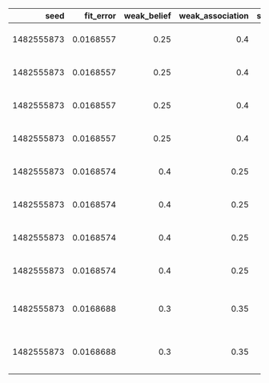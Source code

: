 
|       seed | fit_error | weak_belief | weak_association | strong_association | pc_learning_rate | record                                        |
| ---------: | --------: | ----------: | ---------------: | -----------------: | ---------------: | :-------------------------------------------- |
| 1482555873 | 0.0168557 |        0.25 |              0.4 |                0.6 |              0.5 | [0.20665625 0.         0.120375   0.        ] |
| 1482555873 | 0.0168557 |        0.25 |              0.4 |                0.6 |              0.5 | [0.20665625 0.         0.120375   0.        ] |
| 1482555873 | 0.0168557 |        0.25 |              0.4 |                0.6 |              0.5 | [0.20665625 0.         0.120375   0.        ] |
| 1482555873 | 0.0168557 |        0.25 |              0.4 |                0.6 |              0.5 | [0.20665625 0.         0.120375   0.        ] |
| 1482555873 | 0.0168574 |         0.4 |             0.25 |               0.55 |              0.5 | [0.21383698 0.         0.120375   0.        ] |
| 1482555873 | 0.0168574 |         0.4 |             0.25 |               0.55 |              0.5 | [0.21383698 0.         0.120375   0.        ] |
| 1482555873 | 0.0168574 |         0.4 |             0.25 |               0.55 |              0.5 | [0.21383698 0.         0.120375   0.        ] |
| 1482555873 | 0.0168574 |         0.4 |             0.25 |               0.55 |              0.5 | [0.21383698 0.         0.120375   0.        ] |
| 1482555873 | 0.0168688 |         0.3 |             0.35 |                0.6 |              0.5 | [0.21475801 0.         0.11612065 0.        ] |
| 1482555873 | 0.0168688 |         0.3 |             0.35 |                0.6 |              0.5 | [0.21475801 0.         0.11612065 0.        ] |
